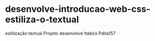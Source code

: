 # desenvolve-introducao-web-css-estiliza-o-textual
estilização textual
Projeto desenvolve Itabira
Pdita157
